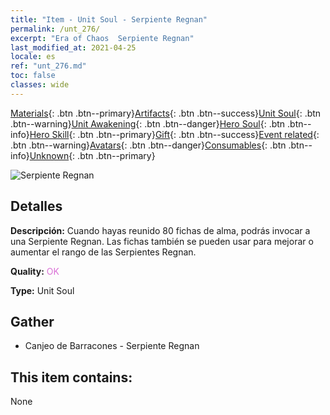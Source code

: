 ```yaml
---
title: "Item - Unit Soul - Serpiente Regnan"
permalink: /unt_276/
excerpt: "Era of Chaos  Serpiente Regnan"
last_modified_at: 2021-04-25
locale: es
ref: "unt_276.md"
toc: false
classes: wide
---
```

 [Materials](/ItemsES/){: .btn .btn--primary}[Artifacts](/ItemsES/Artifacts/){: .btn .btn--success}[Unit Soul](/ItemsES/UnitSoul/){: .btn .btn--warning}[Unit Awakening](/ItemsES/UnitAwakening/){: .btn .btn--danger}[Hero Soul](/ItemsES/HeroSoul/){: .btn .btn--info}[Hero Skill](/ItemsES/HeroSkill/){: .btn .btn--primary}[Gift](/ItemsES/Gift/){: .btn .btn--success}[Event related](/ItemsES/Events/){: .btn .btn--warning}[Avatars](/ItemsES/Avatars/){: .btn .btn--danger}[Consumables](/ItemsES/Consumables/){: .btn .btn--info}[Unknown](/ItemsES/Unknown/){: .btn .btn--primary}

 ![Serpiente Regnan](/images/u/ti_yurenyongshi.jpg)

## Detalles
 **Descripción:** Cuando hayas reunido 80 fichas de alma, podrás invocar a una Serpiente Regnan. Las fichas también se pueden usar para mejorar o aumentar el rango de las Serpientes Regnan.

 **Quality:** <span style="color: #DA70D6">OK</span>

 **Type:** Unit Soul

## Gather

*    Canjeo de Barracones - Serpiente Regnan 

## This item contains:

  None

